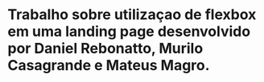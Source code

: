 # Trabalho sobre utilizaçao de flexbox em uma landing page desenvolvido por Daniel Rebonatto, Murilo Casagrande e Mateus Magro. 